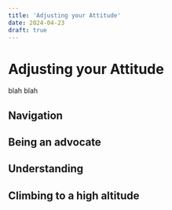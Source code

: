 ```yaml
---
title: 'Adjusting your Attitude'
date: 2024-04-23
draft: true
---
```

# Adjusting your Attitude
blah blah

## Navigation

## Being an advocate

## Understanding

## Climbing to a high altitude